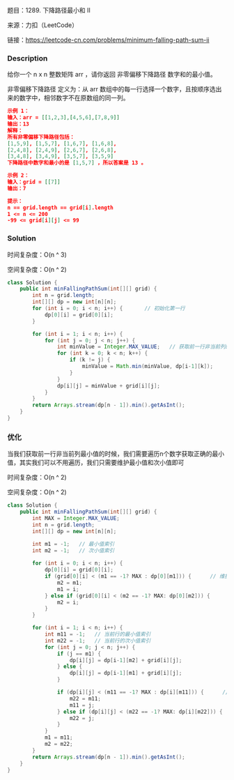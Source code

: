 题目：1289. 下降路径最小和 II

来源：力扣（LeetCode）

链接：https://leetcode-cn.com/problems/minimum-falling-path-sum-ii


### Description

给你一个 n x n 整数矩阵 arr ，请你返回 非零偏移下降路径 数字和的最小值。

非零偏移下降路径 定义为：从 arr 数组中的每一行选择一个数字，且按顺序选出来的数字中，相邻数字不在原数组的同一列。

 ```json
 示例 1：
 输入：arr = [[1,2,3],[4,5,6],[7,8,9]]
 输出：13
 解释：
 所有非零偏移下降路径包括：
 [1,5,9], [1,5,7], [1,6,7], [1,6,8],
 [2,4,8], [2,4,9], [2,6,7], [2,6,8],
 [3,4,8], [3,4,9], [3,5,7], [3,5,9]
 下降路径中数字和最小的是 [1,5,7] ，所以答案是 13 。
 
 示例 2：
 输入：grid = [[7]]
 输出：7
 
 提示：
 n == grid.length == grid[i].length
 1 <= n <= 200
 -99 <= grid[i][j] <= 99
 ```

### Solution

时间复杂度：O(n ^ 3)

空间复杂度：O(n ^ 2)

```java
class Solution {
    public int minFallingPathSum(int[][] grid) {
        int n = grid.length;
        int[][] dp = new int[n][n];
        for (int i = 0; i < n; i++) {       // 初始化第一行
            dp[0][i] = grid[0][i];
        }

        for (int i = 1; i < n; i++) {
            for (int j = 0; j < n; j++) {
                int minValue = Integer.MAX_VALUE;   // 获取前一行非当前列的最小值
                for (int k = 0; k < n; k++) {       
                    if (k != j) {
                        minValue = Math.min(minValue, dp[i-1][k]);
                    }
                }
                dp[i][j] = minValue + grid[i][j];
            }
        }
        return Arrays.stream(dp[n - 1]).min().getAsInt();
    }
}
```

### 优化

当我们获取前一行非当前列最小值的时候，我们需要遍历n个数字获取正确的最小值，其实我们可以不用遍历，我们只需要维护最小值和次小值即可

时间复杂度：O(n ^ 2)

空间复杂度：O(n ^ 2)

```java
class Solution {
    public int minFallingPathSum(int[][] grid) {
        int MAX = Integer.MAX_VALUE;
        int n = grid.length;
        int[][] dp = new int[n][n];

        int m1 = -1;   // 最小值索引
        int m2 = -1;   // 次小值索引
        
        for (int i = 0; i < n; i++) {
            dp[0][i] = grid[0][i];
            if (grid[0][i] < (m1 == -1? MAX : dp[0][m1])) {      // 维护最小值和次小值
                m2 = m1;
                m1 = i;
            } else if (grid[0][i] < (m2 == -1? MAX: dp[0][m2])) {
                m2 = i;
            }
        }

        for (int i = 1; i < n; i++) {
            int m11 = -1;   // 当前行的最小值索引
            int m22 = -1;   // 当前行的次小值索引
            for (int j = 0; j < n; j++) {
                if (j == m1) {
                    dp[i][j] = dp[i-1][m2] + grid[i][j];
                } else {
                    dp[i][j] = dp[i-1][m1] + grid[i][j];
                }

                if (dp[i][j] < (m11 == -1? MAX : dp[i][m11])) {      // 维护最小值和次小值
                    m22 = m11;
                    m11 = j;
                } else if (dp[i][j] < (m22 == -1? MAX: dp[i][m22])) {
                    m22 = j;
                }
            }
            m1 = m11; 
            m2 = m22;
        }
        return Arrays.stream(dp[n - 1]).min().getAsInt();
    }
}
```

